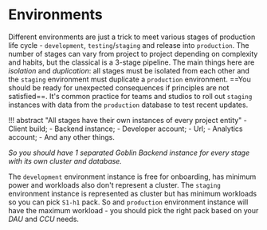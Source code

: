 # Environments

Different environments are just a trick to meet various stages of production life cycle - `development`, `testing`/`staging` and release into `production`. The number of stages can vary from project to project depending on complexity and habits, but the classical is a 3-stage pipeline. The main things here are _isolation_ and _duplication_: all stages must be isolated from each other and the `staging` environment must duplicate a `production` environment. ==You should be ready for unexpected consequences if principles are not satisfied==. It's common practice for teams and studios to roll out `staging` instances with data from the `production` database to test recent updates.

!!! abstract "All stages have their own instances of every project entity"
    - Client build;
    - Backend instance;
    - Developer account;
    - Url;
    - Analytics account;
    - And any other things.

_So you should have 1 separated Goblin Backend instance for every stage with its own cluster and database._

The `development` environment instance is free for onboarding, has minimum power and workloads also don't represent a cluster. The `staging` environment instance is represented as cluster but has minimum workloads so you can pick `S1-h1` pack. So and `production` environment instance will have the maximum workload - you should pick the right pack based on your _DAU_ and _CCU_ needs.